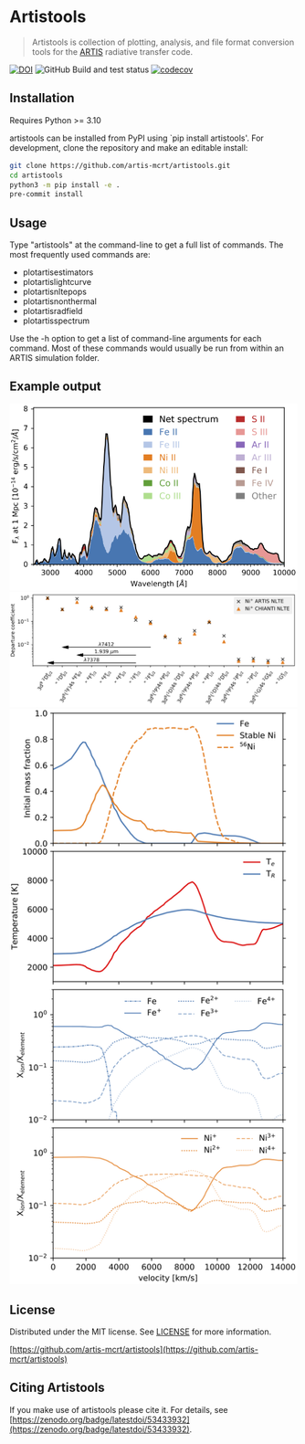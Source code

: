 # Artistools

> Artistools is collection of plotting, analysis, and file format conversion tools for the [ARTIS](https://github.com/artis-mcrt/artis) radiative transfer code.

[![DOI](https://zenodo.org/badge/53433932.svg)](https://zenodo.org/badge/latestdoi/53433932)
![GitHub Build and test status](https://github.com/artis-mcrt/artistools/workflows/Build%20and%20test/badge.svg)
[![codecov](https://codecov.io/gh/artis-mcrt/artistools/branch/main/graph/badge.svg?token=XFlarJqeZd)](https://codecov.io/gh/artis-mcrt/artistools)

## Installation
Requires Python >= 3.10

artistools can be installed from PyPI using `pip install artistools'. For development, clone the repository and make an editable install:
```sh
git clone https://github.com/artis-mcrt/artistools.git
cd artistools
python3 -m pip install -e .
pre-commit install
```

## Usage
Type "artistools" at the command-line to get a full list of commands. The most frequently used commands are:
- plotartisestimators
- plotartislightcurve
- plotartisnltepops
- plotartisnonthermal
- plotartisradfield
- plotartisspectrum

Use the -h option to get a list of command-line arguments for each command. Most of these commands would usually be run from within an ARTIS simulation folder.

## Example output

![Emission plot](https://github.com/artis-mcrt/artistools/raw/main/images/fig-emission.png)
![NLTE plot](https://github.com/artis-mcrt/artistools/raw/main/images/fig-nlte-Ni.png)
![Estimator plot](https://github.com/artis-mcrt/artistools/raw/main/images/fig-estimators.png)

## License
Distributed under the MIT license. See [LICENSE](https://github.com/artis-mcrt/artistools/blob/main/LICENSE) for more information.

[https://github.com/artis-mcrt/artistools](https://github.com/artis-mcrt/artistools)


## Citing Artistools

If you make use of artistools please cite it. For details, see [https://zenodo.org/badge/latestdoi/53433932](https://zenodo.org/badge/latestdoi/53433932).